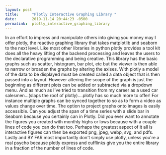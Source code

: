 ```yaml
---
layout: post
title:      "Plotly Interactive Graphing Library "
date:       2019-11-14 20:44:23 -0500
permalink:  plotly_interactive_graphing_library
---
```



In an effort to impress and manipulate others into giving you money may I offer plotly, the reactive graphing library that takes matplotlib and seaborn to the next level.  Like most other libraries in python  plotly provides a tool kit does all the heavy lifting of the backend processing and leaves the users to the declarative programming and being creative. This library has the basic graphs such as scatter, histogram, bar plot, etc but the viewer is then able to narrow or broaden the graphs by altering the axises.  With plotly a model of the data to be displayed must be created called a data object that is then passed into a layout. However altering the scope of the graph is just the beginning as different plots can be added or subtracted via a dropdown menu. And as much as I’ve tried to transition from my career as a used car salesmen…(slaps the roof of plotly)….plotly has so much more to offer! For instance multiple graphs can be synced together to so as to form a video as values change over time. The option to project graphs onto images is easily accessible. Can you adjust the span of a time series with a slide bar in Seaborn because you certainly can in Plotly.  Did you ever want to annotate the figures you created with monthly highs or lows because with a couple lines of code you can do that too. Perhaps the greatest aspect of it all is interactive figures can then be exported png, jpeg, webp, svg, and pdfs.  Lastly and BY FAR most importantly don't simply use plotly, unless you're a real psycho because plotly express and cufflinks give you the entire library in a fraction of the number of lines of code. 
